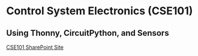 # Control System Electronics (CSE101)
## Using Thonny, CircuitPython, and Sensors


[CSE101 SharePoint Site](https://brookhavenlab.sharepoint.com/:f:/s/CSE101/Eskxh5wpPdBFq9sFLY8DTOMBh5N3hLKqgco2Z0bzyVbNkA?e=HAIw7x)